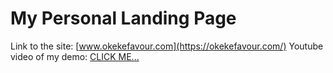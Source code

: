 # My Personal Landing Page
Link to the site: [www.okekefavour.com](https://okekefavour.com/)
Youtube video of my demo: [CLICK ME...](https://www.youtube.com/watch?v=eMiSfcaKadA)
